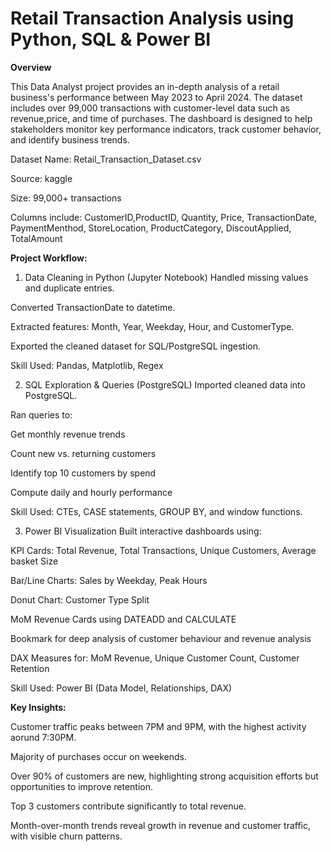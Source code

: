 # Retail Transaction Analysis using Python, SQL & Power BI

**Overview**

This Data Analyst project provides an in-depth analysis of a retail business's performance between May 2023 to April 2024. The dataset includes over 99,000 transactions with customer-level data such as revenue,price, and time of purchases. The dashboard is designed to help stakeholders monitor key performance indicators, track customer behavior, and identify business trends.

Dataset
Name: Retail_Transaction_Dataset.csv

Source: kaggle

Size: 99,000+ transactions

Columns include: CustomerID,ProductID, Quantity, Price, TransactionDate, PaymentMenthod, StoreLocation, ProductCategory, DiscoutApplied, TotalAmount

**Project Workflow:**

1. Data Cleaning in Python (Jupyter Notebook)
Handled missing values and duplicate entries.

Converted TransactionDate to datetime.

Extracted features: Month, Year, Weekday, Hour, and CustomerType.

Exported the cleaned dataset for SQL/PostgreSQL ingestion.

Skill Used: Pandas, Matplotlib, Regex

2. SQL Exploration & Queries (PostgreSQL)
Imported cleaned data into PostgreSQL.

Ran queries to:

Get monthly revenue trends

Count new vs. returning customers

Identify top 10 customers by spend

Compute daily and hourly performance

Skill Used: CTEs, CASE statements, GROUP BY, and window functions.

3. Power BI Visualization
Built interactive dashboards using:

KPI Cards: Total Revenue, Total Transactions, Unique Customers, Average basket Size

Bar/Line Charts: Sales by Weekday, Peak Hours

Donut Chart: Customer Type Split

MoM Revenue Cards using DATEADD and CALCULATE

Bookmark for deep analysis of customer behaviour and revenue analysis

DAX Measures for: MoM Revenue, Unique Customer Count, Customer Retention 

Skill Used: Power BI (Data Model, Relationships, DAX)

**Key Insights:**

Customer traffic peaks between 7PM and 9PM, with the highest activity aorund 7:30PM.

Majority of purchases occur on weekends.

Over 90% of customers are new, highlighting strong acquisition efforts but opportunities to improve retention.

Top 3 customers contribute significantly to total revenue.

Month-over-month trends reveal growth in revenue and customer traffic, with visible churn patterns.

